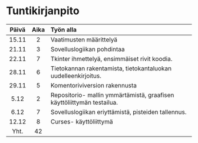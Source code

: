 # Tuntikirjanpito

|Päivä	|Aika	|Työn alla|
|:----:	|:--:	|:------------	|
| 15.11	|2	|Vaatimusten määrittelyä	|
|21.11	|3	|Sovelluslogiikan pohdintaa	|
|22.11	|7	|Tkinter ihmettelyä, ensimmäiset rivit koodia.|
|28.11	|6	|Tietokannan rakentamista, tietokantaluokan uudelleenkirjoitus.|
|29.11	|5	|Komentoriviversion rakennusta	|
|5.12	|2	|Repositorio- mallin ymmärtämistä, graafisen käyttöliittymän testailua.|
|6.12	|7	|Sovelluslogiikan eriyttämistä, pisteiden tallennus.|
|12.12	|8	|Curses- käyttöliittymä|
|Yht.	|42	|
